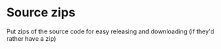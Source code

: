 # Source zips
Put zips of the source code for easy releasing and downloading (if they'd rather have a zip)
